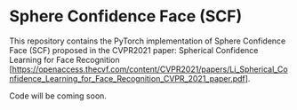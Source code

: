 # Sphere Confidence Face (SCF)

This repository contains the PyTorch implementation of Sphere Confidence Face (SCF) proposed in the CVPR2021 paper: Spherical Confidence Learning for Face Recognition [https://openaccess.thecvf.com/content/CVPR2021/papers/Li_Spherical_Confidence_Learning_for_Face_Recognition_CVPR_2021_paper.pdf].

Code will be coming soon.
